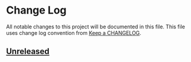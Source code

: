 # Change Log
All notable changes to this project will be documented in this file.
This file uses change log convention from [Keep a CHANGELOG](http://keepachangelog.com).

## [Unreleased][unreleased]


[unreleased]: https://github.com/dgnest/cookiecutter-node-express/compare/0.0.4...HEAD
[0.0.4]: https://github.com/dgnest/cookiecutter-node-express/compare/0.0.3...0.0.4
[0.0.3]: https://github.com/dgnest/cookiecutter-node-express/compare/0.0.2...0.0.3
[0.0.2]: https://github.com/dgnest/cookiecutter-node-express/compare/0.0.1...0.0.2
[0.0.1]: https://github.com/dgnest/cookiecutter-node-express/compare/0.0.0...0.0.1

[CHANGELOG.md]: CHANGELOG.md
[CONTRIBUTING.md]: CONTRIBUTING.md
[LICENCE.md]: LICENCE.md
[README.md]: README.md
